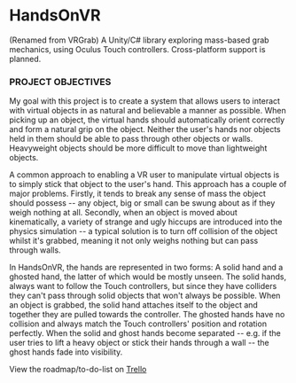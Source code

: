 # HandsOnVR
(Renamed from VRGrab)  A Unity/C# library exploring mass-based grab mechanics, using Oculus Touch controllers.  Cross-platform support is planned.

### PROJECT OBJECTIVES
My goal with this project is to create a system that allows users to interact with virtual objects in as natural and believable a manner as possible.  When picking up an object, the virtual hands should automatically orient correctly and form a natural grip on the object.  Neither the user's hands nor objects held in them should be able to pass through other objects or walls.  Heavyweight objects should be more difficult to move than lightweight objects.

A common approach to enabling a VR user to manipulate virtual objects is to simply stick that object to the user's hand.  This approach has a couple of major problems.  Firstly, it tends to break any sense of mass the object should possess -- any object, big or small can be swung about as if they weigh nothing at all.  Secondly, when an object is moved about kinematically, a variety of strange and ugly hiccups are introduced into the physics simulation -- a typical solution is to turn off collision of the object whilst it's grabbed, meaning it not only weighs nothing but can pass through walls.

In HandsOnVR, the hands are represented in two forms:  A solid hand and a ghosted hand, the latter of which would be mostly unseen.  The solid hands, always want to follow the Touch controllers, but since they have colliders they can't pass through solid objects that won't always be possible.  When an object is grabbed, the solid hand attaches itself to the object and together they are pulled towards the controller.  The ghosted hands have no collision and always match the Touch controllers' position and rotation perfectly.  When the solid and ghost hands become separated -- e.g. if the user tries to lift a heavy object or stick their hands through a wall -- the ghost hands fade into visibility.

View the roadmap/to-do-list on [Trello](https://trello.com/b/q7liQXGQ/handsonvr)
